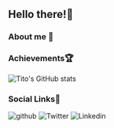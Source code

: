  ## Hello there!:wave:
### About me :cop:
### Achievements:trophy:
![Tito's GitHub stats](https://github-readme-stats.vercel.app/api?username=titusnjuguna&show_icons=true&theme=dark)
### Social Links:bell:
![github](https://img.shields.io/badge/GitHub-000000?style=for-the-badge&logo=GitHub&logoColor=white)
![Twitter](https://img.shields.io/badge/Twitter-1DA1F2?style=for-the-badge&logo=Twitter&logoColor=white)
![Linkedin](https://img.shields.io/badge/LinkedIn-0A66C2?style=for-the-badge&logo=LinkedIn&logoColor=white)

